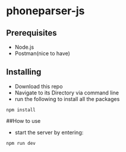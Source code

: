 # phoneparser-js

## Prerequisites
- Node.js
- Postman(nice to have)

## Installing
- Download this repo
- Navigate to its Directory via command line
- run the following to install all the packages
```ch
npm install
``` 

##How to use
- start the server by entering:
```ch
npm run dev
``` 